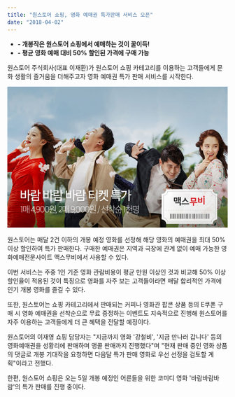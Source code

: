 ```yaml
---
title: "원스토어 쇼핑, 영화 예매권 특가판매 서비스 오픈"
date: "2018-04-02"
---
```


- **\- 개봉작은 원스토어 쇼핑에서 예매하는 것이 꿀이득!**
- **\- 평균 영화 예매 대비 50% 할인된 가격에 구매 가능**

원스토어 주식회사(대표 이재환)가 원스토어 쇼핑 카테고리를 이용하는 고객들에게 문화 생활의 즐거움을 더해주고자 영화 예매권 특가 판매 서비스를 시작한다.

![](images/180402_01.jpg)

원스토어는 매달 2건 이하의 개봉 예정 영화를 선정해 해당 영화의 예매권을 최대 50%이상 할인하여 특가 판매한다. 구매한 예매권은 지역과 극장에 관계 없이 예매 가능한 영화예매전문사이트 맥스무비에서 사용할 수 있다.

이번 서비스는 주중 1인 기준 영화 관람비용이 평균 만원 이상인 것과 비교해 50% 이상 할인율이 적용된 것이 특징으로 영화를 자주 보는 고객들이라면 매달 합리적인 가격에 인기 개봉 영화를 즐길 수 있다.

또한, 원스토어는 쇼핑 카테고리에서 판매되는 커피나 영화관 팝콘 상품 등의 E쿠폰 구매 시 영화 예매권을 선착순으로 무료 증정하는 이벤트도 지속적으로 진행해 원스토어를 자주 이용하는 고객들에게 더 큰 혜택을 전달할 예정이다.

원스토어의 이재영 쇼핑 담당자는 "지금까지 영화 '강철비', '지금 만나러 갑니다' 등의 영화예매권을 성황리에 판매하며 앵콜 판매까지 진행했다"며 "현재 판매 중인 영화 상품의 댓글로 개봉 기대작을 요청하면 다음달 특가 판매 영화로 우선 선정을 검토할 계획"이라고 전했다.

한편, 원스토어 쇼핑은 오는 5일 개봉 예정인 어른들을 위한 코미디 영화 '바람바람바람'의 특가 판매를 진행 중이다.
